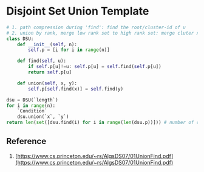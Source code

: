 # Disjoint Set Union Template

``` py
# 1. path compression during 'find': find the root/cluster-id of u
# 2. union by rank, merge low rank set to high rank set: merge cluter x and cluster y
class DSU:
    def __init__(self, n):
        self.p = [i for i in range(n)]

    def find(self, u):
        if self.p[u]!=u: self.p[u] = self.find(self.p[u])
        return self.p[u]

    def union(self, x, y):
        self.p[self.find(x)] = self.find(y)

dsu = DSU(`length`)
for i in range(n):
    `Condition`
    dsu.union(`x`, `y`)
return len(set([dsu.find(i) for i in range(len(dsu.p))])) # number of connected component
```

## Reference

1. [https://www.cs.princeton.edu/~rs/AlgsDS07/01UnionFind.pdf](https://www.cs.princeton.edu/~rs/AlgsDS07/01UnionFind.pdf)
